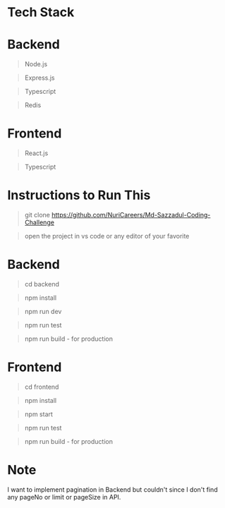 # Tech Stack

# Backend

> Node.js

> Express.js

> Typescript

> Redis

# Frontend

> React.js

> Typescript

# Instructions to Run This

> git clone https://github.com/NuriCareers/Md-Sazzadul-Coding-Challenge

> open the project in vs code or any editor of your favorite

# Backend

> cd backend

> npm install

> npm run dev

> npm run test

> npm run build - for production

# Frontend

> cd frontend

> npm install

> npm start

> npm run test

> npm run build - for production

# Note
I want to implement pagination in Backend but couldn't since I don't find any pageNo or limit or pageSize in API.
